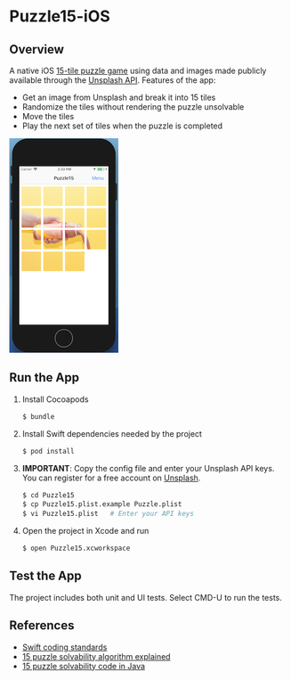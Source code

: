 # Puzzle15-iOS

## Overview

A native iOS [15-tile puzzle game](https://en.wikipedia.org/wiki/15_puzzle) using data and images made publicly available through the [Unsplash API](https://unsplash.com/developers). Features of the app:

* Get an image from Unsplash and break it into 15 tiles
* Randomize the tiles without rendering the puzzle unsolvable
* Move the tiles
* Play the next set of tiles when the puzzle is completed

![Screenshot of Puzzle-15](images/screenshot-puzzle-15.png)

## Run the App

1. Install Cocoapods

   ```bash
   $ bundle
   ```

1. Install Swift dependencies needed by the project

   ```bash
   $ pod install
   ```

1. **IMPORTANT**: Copy the config file and enter your Unsplash API keys. You can register for a free account on [Unsplash](https://unsplash.com/oauth/applications).

   ```bash
   $ cd Puzzle15
   $ cp Puzzle15.plist.example Puzzle.plist
   $ vi Puzzle15.plist   # Enter your API keys
   ```

1. Open the project in Xcode and run

   ```bash
   $ open Puzzle15.xcworkspace
   ```

## Test the App

The project includes both unit and UI tests. Select CMD-U to run the tests.

## References

* [Swift coding standards](https://github.com/raywenderlich/swift-style-guide)
* [15 puzzle solvability algorithm explained](https://www.cs.bham.ac.uk/~mdr/teaching/modules04/java2/TilesSolvability.html)
* [15 puzzle solvability code in Java](https://stackoverflow.com/questions/34570344/check-if-15-puzzle-is-solvable)
